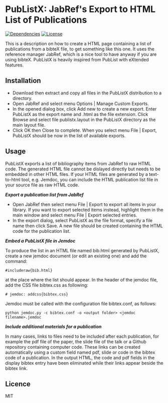 # PubListX: JabRef's Export to HTML List of Publications

[![Dependencies](https://img.shields.io/badge/dependencies-jabref-brightgreen.svg)](http://www.jabref.org)
[![License](https://img.shields.io/badge/license-MIT-blue.svg)](https://opensource.org/licenses/MIT)

This is a description on how to create a HTML page containing a list of publications from a bibteX file, to get something like this one. It uses the reference manager JabRef, which is a nice tool to have anyway if you are using bibteX. PubListX is heavily inspired from PubList with eXtended features.

## Installation

- Download then extract and copy all files in the PubListX distribution to a directory.
- Open JabRef and select menu Options | Manage Custom Exports.
- In the opened dialog box, click Add new to create a new export. Enter PubListX as the export name and .html as the file extension. Click Browse and select file publistx.layout in the PubListX directory as the main layout file.
- Click OK then Close to complete. When you select menu File | Export, PubListX should be now in the list of available exports.

## Usage

PubListX exports a list of bibliography items from JabRef to raw HTML code. The generated HTML file cannot be dislayed directly but needs to be embedded in other HTML files. If your HTML files are generated by a text-to-html tool, e.g. Jemdoc, you can include the HTML publication list file in your source file as raw HTML code.

***Export a publication list from JabRef***

- Open JabRef then select menu File | Export to export all items in your library. If you want to export selected items instead, highlight them in the main window and select menu File | Export selected entries.
- In the export dialog, select PubListX as the file format, specify a file name then click Save. A new file should be created containing the HTML code for the publication list.

***Embed a PubListX file in Jemdoc***

To produce the list in an HTML file named bib.html generated by PubListX, create a new jemdoc document (or edit an existing one) and add the command:
```
#includeraw{bib.html}
```
at the place where the list should appear. In the header of the jemdoc file, add the CSS file bibtex.css as following:
```
# jemdoc: addcss{bibtex.css}
```
Jemdoc must be called with the configuration file bibtex.conf, as follows:
```
python jemdoc.py -c bibtex.conf -o <output folder> <jemdoc filename>.jemdoc
```
***Include additional materials for a publication***

In many cases, links to files need to be included after each publication, for example the pdf file of the paper, the slide file of the talk or a Github repository containing computer code. These links can be created automatically using a custom field named pdf, slide or code in the bibtex code of a publication. In the output HTML, the code and pdf fields in the display bibtex entry have been eliminated while their links appear beside the bibtex link.

## Licence
MIT
